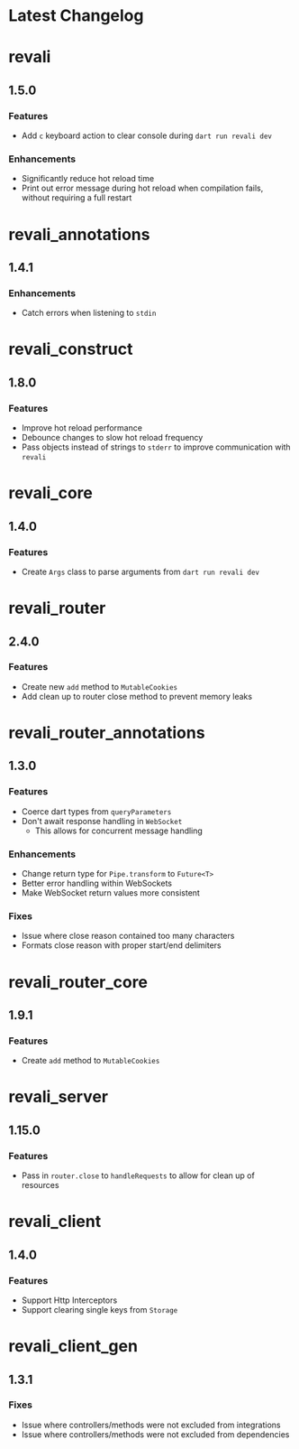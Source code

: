 <!-- markdownlint-disable MD024 -->

# Latest Changelog

<!-- REVALI -->

# revali

## 1.5.0

### Features

- Add `c` keyboard action to clear console during `dart run revali dev`

### Enhancements

- Significantly reduce hot reload time
- Print out error message during hot reload when compilation fails, without requiring a full restart

# revali_annotations

## 1.4.1

### Enhancements

- Catch errors when listening to `stdin`

# revali_construct

## 1.8.0

### Features

- Improve hot reload performance
- Debounce changes to slow hot reload frequency
- Pass objects instead of strings to `stderr` to improve communication with `revali`

# revali_core

## 1.4.0

### Features

- Create `Args` class to parse arguments from `dart run revali dev`

<!-- REVALI ROUTER -->

# revali_router

## 2.4.0

### Features

- Create new `add` method to `MutableCookies`
- Add clean up to router close method to prevent memory leaks

# revali_router_annotations

## 1.3.0

### Features

- Coerce dart types from `queryParameters`
- Don't await response handling in `WebSocket`
  - This allows for concurrent message handling

### Enhancements

- Change return type for `Pipe.transform` to `Future<T>`
- Better error handling within WebSockets
- Make WebSocket return values more consistent

### Fixes

- Issue where close reason contained too many characters
- Formats close reason with proper start/end delimiters

# revali_router_core

## 1.9.1

### Features

- Create `add` method to `MutableCookies`

<!-- CONSTRUCTS -->

# revali_server

## 1.15.0

### Features

- Pass in `router.close` to `handleRequests` to allow for clean up of resources

<!-- REVALI CLIENT -->

# revali_client

## 1.4.0

### Features

- Support Http Interceptors
- Support clearing single keys from `Storage`

# revali_client_gen

## 1.3.1

### Fixes

- Issue where controllers/methods were not excluded from integrations
- Issue where controllers/methods were not excluded from dependencies
